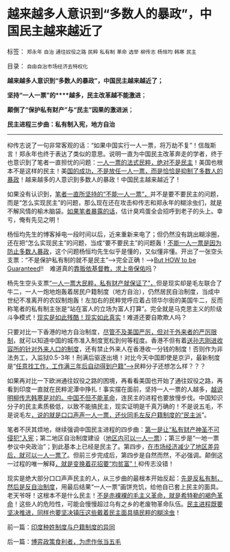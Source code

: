 # 越来越多人意识到“多数人的暴政”，中国民主越来越近了

标签： `郑永年` `自治` `通往奴役之路` `民粹` `私有制` `革命` `选举` `柳传志` `杨恒均` `韩寒` `民主` 

目录： `自由自治市场经济去特权化`

**越来越多人意识到“多数人的暴政”，中国民主越来越近了；**

**坚持“一人一票”的****越多，民主改革越不能激进**；

**颠倒了“保护私有财产”与“民主”因果的激进派**；

**民主进程三步曲：私有制入宪，地方自治**

****

枊传志说了一句非常客观的话：“如果中国实行一人一票，将万劫不复”！信哉斯言！郑永年也终于表达了类似的意思。说明一直为中国民主改革奔走的学者，终于也意识到了笔者一直担忧的问题：[一人一票的法式民粹，绝对不是民主](../../../2011/12/3/公有制特征是民粹化，劣币驱逐良币.md)！美国也根本不是这样的民主！美[国的成功，不是放任一人一票，而是恰恰是抑制了多数人的暴政](../../../2011/10/5/基督教干扰了美式民主的渐进过程.md)！越来越多的人意识到多数人的暴政！中国民主越来越近了！

如果没有认识到，[笔者一直所坚持的“不能一人一票”，](../../../2011/10/8/马丁神父定律对公有制的恶毒诅咒！.md)并不是要不要民主的问题，而是“怎么实现民主”的问题，那么现在还在攻击枊传志和郑永年的糊涂虫们，就是不解风情的榆木脑袋。[如果笔者暴露的话](../../../2012/2/8/微博适合煽动革命，不适合个人主义.md)，估计臭鸡蛋全会招呼到老子的头上。幸亏，俺有先见之明！

杨恒均先生的博客掉电一段时间以后，近来重新来电了；但仍然没有跳出糊涂圈，还在把“怎么实现民主”的问题，当成“要不要民主”的问题轰！[不能一人一票是因为防止多数人暴政](../../../2011/10/16/阶级斗争中的大脑急转弯，攻击无权的小平民.md)，这个问题杨恒均先生似乎是懂的，又似懂非懂。开出了一张空头支票：“不是保护私有制的就不是民主”——>完全正确！——>[But
HOW to be Guaranteed](../../../2011/10/22/罗马法衡平的中庸之道的“向弱者倾斜”的传统恶法.md)!!　难道真的[靠贩依基督教，求上帝保佑吗](../../../2010/11/25/什么是实体？无神论是人类沟通合作的前提.md)？

杨先生空头支票[“一人一票大民粹，私有财产就保证了”，](../../../2011/12/2/英国的财政危机和税负痛苦指数的危机.md)但是现实却是毛左联合了牛二，一人一炮地炮轰着居民户籍制度（地方自治），仍然居民自治制度，当成中世纪不准离开的农奴制炮轰！左加右的民粹党呼应着占领华尔街的美国牛二，反而称笔者的私有制主张是“站在富人的立场为富人打算”。完全就是马克思主义的阶级斗争模式！[现实是如此残酷！现实如此真实](../../../2011/12/6/侵犯私有财产，比创造财富更轻易.md)！难道还要自欺欺人吗？

只要对比一下香港的地方自治制度，[尽管不及美国严厉，但对于外来者的严厉限制](../../../2010/2/1/入户大城市的诀窍和美国严厉的户籍制度.md)，就可以知道中国的城市准入制度宽松到何等程度。香港不但有着[送孙志刚进收容所的针对外来人口的制度](../../../2009/5/23/就孙志刚悲剧回答户籍制度合理性实施.md)，还有禁止外来人在香港收一分钱的制度！否则作为非法务工，入监狱0.5-3年！刑满后驱逐出境！对比今天中国即使是京沪，最新制度是“[任意找工作，工作满三年后自动得到户籍”——>](../../../2009/10/15/“找到稳定的工作就能入户”.md)民粹分子还想怎么样？？？

如果再对比一下欧洲通往奴役之路的困境，再看看美国也开始了通往奴役之路，再看到印度一直就在民粹泥潭中挣扎！事实摆在面前，坚持一人一票的人越多，[越说明柳传志韩寒是对的。中国不但不能革命](../../../2012/2/1/横眉冷对伪君子，左狗总是闹革命.md)，连民主的进程也要放慢步伐。中国知识分子的民主素质极低，以致不能搞民主，现实证明是千真万确的！不是说五毛，不是说毛左[，说的就是口口声声一人一票，还伙同毛左反户籍制度的“民主派](../../../2010/10/6/为祖国统一而“一帝专政”的罗马四分五裂！万劫不复！.md)”。

笔者不厌其烦地，继续强调中国民主进程的四步曲：[第一是让“私有财产神圣不可侵犯”入宪](../../../2011/11/3/“私有财产不可侵犯”应尽快入宪.md)；第二地区自治制度建设（[地区内可以一人一票](../../../2011/10/25/独裁是民粹的终结者，为什么有“极右的独裁”.md)）；第三步是“一地一票参议中央政治”；到此基本上已经是民主了。第四步，[在市场经济减少了地区差异后，就可以一人一票了](../../../2009/6/21/为什么一人一票三权分立不是民主.md)。但前三步完成后，第四步是自然而然，不必强调。颠倒这一过程的唯一解释[，就是变换着花招要“均贫富”！](../../../2009/10/13/两千年社稷延寿之九字真言.md)枊传志没错！

现实是绝大部分口口声声民主的人，从三步曲的最根本开始反起：[先是反私有制，然后是反自治制度](../../../2012/1/2/阿罗不可能定理之“自由！多少罪恶以你为名！”.md)，用最后结果“一人一票”画饼充饥，给他自已套上民主的面具。老天爷呀！这根本不是什么民主！[不是赤裸裸的毛主义革命，就是希特勒的褐色革命](../../../2012/1/1/滥用了正确的数学的阿罗不可能定理，论证了鲁迅的《药》.md)！这些人的危险性，可能会慢慢超过乌有之乡的老废物革命队伍。[民主进程既要坚决推进，同样也要坚决镇压这些戴着民主面具搞民粹的糊涂虫](../../../2012/2/23/民主改革者要有勇气“海宇天空独往来”.md)！



前一篇：[印度种姓制度与户籍制度的异同](../../../2012/2/27/印度种姓制度与户籍制度的异同.md)

后一篇：[博弈政策食利者，为虎作伥当五毛](../../../2012/2/27/博弈政策食利者，为虎作伥当五毛.md)